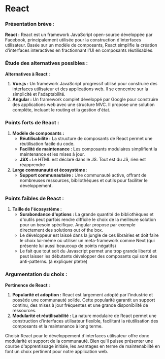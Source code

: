 # React

### **Présentation brève :**

**React :** React est un framework JavaScript open-source développée par Facebook, principalement utilisée pour la construction d'interfaces utilisateur. Basée sur un modèle de composants, React simplifie la création d'interfaces interactives en fractionnant l'UI en composants réutilisables.

### **Étude des alternatives possibles :**

**Alternatives à React :**

1. **Vue.js :** Un framework JavaScript progressif utilisé pour construire des interfaces utilisateur et des applications web. Il se concentre sur la simplicité et l'adaptabilité.
2. **Angular :** Un framework complet développé par Google pour construire des applications web avec une structure MVC. Il propose une solution complète, incluant le routing et la gestion d'état.

### **Points forts de React :**

1. **Modèle de composants :**
    - **Réutilisabilité :** La structure de composants de React permet une réutilisation facile du code.
    - **Facilité de maintenance :** Les composants modulaires simplifient la maintenance et les mises à jour.
    - **JSX :** Le HTML est déclaré dans le JS. Tout est du JS, rien est réapprendre
2. **Large communauté et écosystème :**
    - **Support communautaire :** Une communauté active, offrant de nombreuses ressources, bibliothèques et outils pour faciliter le développement.

### **Points faibles de React :**

1. **Taille de l'écosystème :**
    - **Surabondance d'options :** La grande quantité de bibliothèques et d'outils peut parfois rendre difficile le choix de la meilleure solution pour un besoin spécifique. Angular propose par exemple directement des solutions out of the box.
    - Le développeur est laissé dans la jungle de ces librairies et doit faire le choix lui-même où utiliser un meta-framework comme Next (qui présente lui aussi beaucoup de points négatifs)
    - Le fait que tout soit du Javascript permet une trop grande liberté et peut laisser les débutants développer des composants qui sont des anti-patterns. (à expliquer ptetre)

### **Argumentation du choix :**

**Pertinence de React :**

1. **Popularité et adoption :** React est largement adopté par l'industrie et possède une communauté solide. Cette popularité garantit un support continu, des mises à jour fréquentes et une grande disponibilité de ressources.
2. **Modularité et réutilisabilité :** La nature modulaire de React permet une construction d'interfaces utilisateur flexible, facilitant la réutilisation des composants et la maintenance à long terme.

Choisir React pour le développement d'interfaces utilisateur offre donc modularité et support de la communauté. Bien qu'il puisse présenter une courbe d'apprentissage initiale, les avantages en terme de maintenabilité en font un choix pertinent pour notre application web.